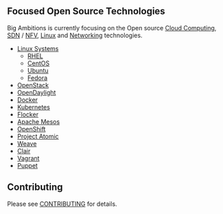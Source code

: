 ## Focused Open Source Technologies 
Big Ambitions is currently focusing on the Open source [Cloud Computing](https://github.com/bigambitions/technology-articles/blob/master/cloud-computing/README.md), [SDN](https://github.com/bigambitions/technology-articles/blob/master/sdn/README.md) / [NFV](https://github.com/bigambitions/technology-articles/blob/master/nfv/README.md), [Linux](https://github.com/bigambitions/technology-articles/blob/master/linux/README.md) and [Networking](https://github.com/bigambitions/technology-articles/blob/master/networking/README.md) technologies.

- [Linux Systems](https://github.com/bigambitions/technology-articles/blob/master/linux/README.md)
  - [RHEL](https://github.com/bigambitions/technology-articles/blob/master/rhel/README.md)
  - [CentOS](https://github.com/bigambitions/technology-articles/blob/master/centos/README.md)
  - [Ubuntu](https://github.com/bigambitions/technology-articles/blob/master/ubuntu/README.md)
  - [Fedora](https://github.com/bigambitions/technology-articles/blob/master/fedora/README.md)
- [OpenStack](https://github.com/bigambitions/technology-articles/blob/master/openstack/README.md)
- [OpenDaylight](https://github.com/bigambitions/technology-articles/blob/master/opendaylight/README.md)
- [Docker](https://github.com/bigambitions/technology-articles/blob/master/docker/README.md)
- [Kubernetes](https://github.com/bigambitions/technology-articles/blob/master/kubernetes/README.md)
- [Flocker](https://github.com/bigambitions/technology-articles/blob/master/flocker/README.md)
- [Apache Mesos](https://github.com/bigambitions/technology-articles/blob/master/mesos/README.md)
- [OpenShift](https://github.com/bigambitions/technology-articles/blob/master/openshift/README.md)
- [Project Atomic](https://github.com/bigambitions/technology-articles/blob/master/projectatomic/README.md)
- [Weave](https://github.com/bigambitions/technology-articles/blob/master/weave/README.md)
- [Clair](https://github.com/bigambitions/technology-articles/blob/master/clair/README.md)
- [Vagrant](https://github.com/bigambitions/technology-articles/blob/master/vagrant/README.md)
- [Puppet](https://github.com/bigambitions/technology-articles/blob/master/puppet/README.md)


## Contributing
Please see [CONTRIBUTING](https://github.com/bigambitions/technology-articles/blob/master/contributing.md) for details.




